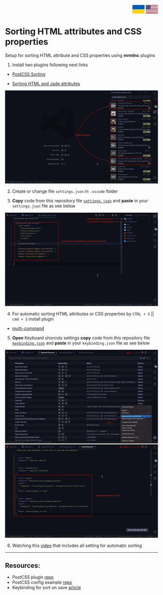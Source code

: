 <div align="right">
	<a href="https://github.com/YK911/sorting-attributes-and-properties/blob/main/README.uk.md"><img src="./assets/ukraine-flag-icon.png" width="40"></a>
	<a href="https://github.com/YK911/sorting-attributes-and-properties/blob/main/README.md"><img src="./assets/united-states-flag-icon.png" width="40"></a>
</div>

# Sorting HTML attributes and CSS properties

Setup for sorting HTML attribute and CSS properties using **mrmlnc** plugins

1. Install two plugins following next links

- [PostCSS Sorting](https://marketplace.visualstudio.com/items?itemName=mrmlnc.vscode-postcss-sorting)

- [Sorting HTML and Jade attributes](https://marketplace.visualstudio.com/items?itemName=mrmlnc.vscode-attrs-sorter)

![Pluging](./assets/plugins.jpg)

2. Create or change file `settings.json` in `.vscode` folder

3. **Copy** code from this repository file [`settings.json`](./.vscode/settings.json) and **paste** in your `settings.json` file as see below

![Pluging](./assets/settings.jpg)

4. For automatic sorting HTML attributes or CSS properties by `CTRL + S` || `cmd + S` install plugin

- [multi-command](https://marketplace.visualstudio.com/items?itemName=ryuta46.multi-command)

5. **Open** Keyboard shorcuts settings **copy** code from this repository file [`keybinding.json`](./assets/keybinding.json) and **paste** in your `keybinding.json` file as see below

![Pluging](./assets/keybinding-1.jpg)
![Pluging](./assets/keybinding-2.jpg)

6. Watching this [video](https://www.loom.com/share/e21498044ffa43c2a44cbc38db4f9f70) that includes all setting for automatic sorting

---

## Resources:

- PostCSS plugin [repo](https://github.com/hudochenkov/postcss-sorting)
- PostCSS config example [repo](https://github.com/hudochenkov/stylelint-config-hudochenkov/blob/master/order.js)
- Keybinding for sort on save [article](https://www.ashvinmotye.com/blog/automatic-css-sorting/)
